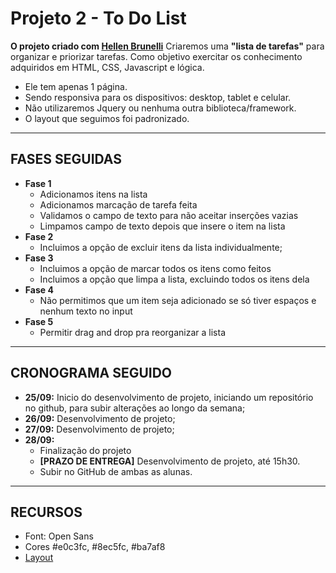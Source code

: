 # Projeto 2 - To Do List

**O projeto criado com [Hellen Brunelli](https://github.com/hellenbrunelli)**
Criaremos uma **"lista de tarefas"** para organizar e priorizar tarefas.
Como objetivo exercitar os conhecimento adquiridos em HTML, CSS, Javascript e lógica.

- Ele tem apenas 1 página.
- Sendo responsiva para os dispositivos: desktop, tablet e celular.
- Não utilizaremos Jquery ou nenhuma outra biblioteca/framework.
- O layout que seguimos foi padronizado.

--------------

## FASES SEGUIDAS
- **Fase 1**
    - Adicionamos itens na lista
    - Adicionamos marcação de tarefa feita 
    - Validamos o campo de texto para não aceitar inserções vazias
    - Limpamos campo de texto depois que insere o item na lista
- **Fase 2**
    - Incluimos a opção de excluir itens da lista individualmente;
- **Fase 3**
    - Incluimos a opção de marcar todos os itens como feitos
    - Incluimos a opção que limpa a lista, excluindo todos os itens dela
- **Fase 4**	
    - Não permitimos que um item seja adicionado se só tiver espaços e nenhum texto no input
- **Fase 5**	
    - Permitir drag and drop pra reorganizar a lista

--------------

## CRONOGRAMA SEGUIDO
- **25/09:** Inicio do desenvolvimento de projeto, iniciando um repositório no github, para subir alterações ao longo da semana;
- **26/09:** Desenvolvimento de projeto;
- **27/09:** Desenvolvimento de projeto;
- **28/09:** 
    - Finalização do projeto
    - **[PRAZO DE ENTREGA]** Desenvolvimento de projeto, até 15h30.
    - Subir no GitHub de ambas as alunas.

--------------

## RECURSOS
- Font: Open Sans
- Cores #e0c3fc, #8ec5fc, #ba7af8
- [Layout](https://github.com/alessouza/projeto02_to-do-list/blob/master/img/layout.png)




